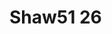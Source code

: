 # Shaw51 26
<a name="material" />
<script type="application/ld+json">

  {
    "@context": "https://schema.org/",
    "@type": "ChemicalSubstance",
    "http://purl.org/dc/terms/conformsTo":
      {
        "@type": "CreativeWork",
        "@id": "https://bioschemas.org/profiles/ChemicalSubstance/0.4-RELEASE/"
      },
    "@id": "https://egonw.github.io/nanowiki/nanowiki56.html#material",
    "name": "Shaw51 26",
    "sameAs: "http://127.0.0.1/mediawiki/index.php/Special:URIResolver/Shaw51_26"
  }
</script>

